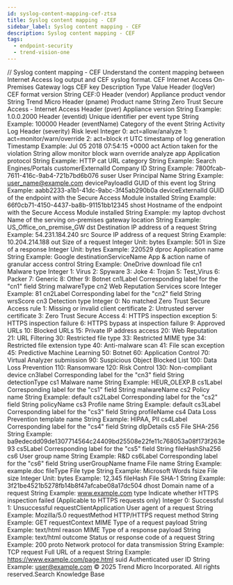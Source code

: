 ```yaml
---
id: syslog-content-mapping-cef-ztsa
title: Syslog content mapping - CEF
sidebar_label: Syslog content mapping - CEF
description: Syslog content mapping - CEF
tags:
  - endpoint-security
  - trend-vision-one
---
```


/*<![CDATA[*/ $('#title').html($('meta[name=map-description]').attr('content')); /*]]>*/ Syslog content mapping - CEF Understand the content mapping between Internet Access log output and CEF syslog format. CEF Internet Access On-Premises Gateway logs CEF key Description Type Value Header (logVer) CEF format version String CEF:0 Header (vendor) Appliance product vendor String Trend Micro Header (pname) Product name String Zero Trust Secure Access - Internet Access Header (pver) Appliance version String Example: 1.0.0.2000 Header (eventid) Unique identifier per event type String Example: 100000 Header (eventName) Category of the event String Activity Log Header (severity) Risk level Integer 0: act=allow/analyze 1: act=monitor/warn/override 2: act=block rt UTC timestamp of log generation Timestamp Example: Jul 05 2018 07:54:15 +0000 act Action taken for the violation String allow monitor block warn override analyze app Application protocol String Example: HTTP cat URL category String Example: Search Engines/Portals customerExternalId Company ID String Example: 7800fcab-7611-416c-9ab4-721b7bd6b076 suser User Principal Name String Example: user_name@example.com devicePayloadId GUID of this event log String Example: aabb2233-a1b1-41dc-9abc-3f45ab290b0a deviceExternalId GUID of the endpoint with the Secure Access Module installed String Example: 66f0cb71-4150-4437-ba8b-91151bb12345 shost Hostname of the endpoint with the Secure Access Module installed String Example: my laptop dvchost Name of the serving on-premises gateway location String Example: US_Office_on_premise_GW dst Destination IP address of a request String Example: 54.231.184.240 src Source IP address of a request String Example: 10.204.214.188 out Size of a request Integer Unit: bytes Example: 501 in Size of a response Integer Unit: bytes Example: 220529 dproc Application name String Example: Google destinationServiceName App & action name of granular access control String Example: OneDrive download file cn1 Malware type Integer 1: Virus 2: Spyware 3: Joke 4: Trojan 5: Test_Virus 6: Packer 7: Generic 8: Other 9: Botnet cn1Label Corresponding label for the "cn1" field String malwareType cn2 Web Reputation Services score Integer Example: 81 cn2Label Corresponding label for the "cn2" field String wrsScore cn3 Detection type Integer 0: No matched Zero Trust Secure Access rule 1: Missing or invalid client certificate 2: Untrusted server certificate 3: Zero Trust Secure Access 4: HTTPS inspection exception 5: HTTPS inspection failure 6: HTTPS bypass at inspection failure 9: Approved URLs 10: Blocked URLs 15: Private IP address access 20: Web Reputation 21: URL Filtering 30: Restricted file type 33: Restricted MIME type 34: Restricted file extension type 40: Anti-malware scan 41: File scan exception 45: Predictive Machine Learning 50: Botnet 60: Application Control 70: Virtual Analyzer submission 90: Suspicious Object Blocked List 100: Data Loss Prevention 110: Ransomware 120: Risk Control 130: Non-compliant device cn3label Corresponding label for the "cn3" field String detectionType cs1 Malware name String Example: HEUR_OLEXP.B cs1Label Corresponding label for the "cs1" field String malwareName cs2 Policy name String Example: default cs2Label Corresponding label for the "cs2" field String policyName cs3 Profile name String Example: default cs3Label Corresponding label for the "cs3" field String profileName cs4 Data Loss Prevention template name String Example: HIPAA, PII cs4Label Corresponding label for the "cs4" field String dlpDetails cs5 File SHA-256 String Example: ba9edecdd09de1307714564c24409bd25508e22fe11c768053a08f173f263e93 cs5Label Corresponding label for the "cs5" field String fileHashSha256 cs6 User group name String Example: R&D cs6Label Corresponding label for the "cs6" field String userGroupName fname File name String Example: example.doc fileType File type String Example: Microsoft Words fsize File size Integer Unit: bytes Example: 12,345 fileHash File SHA-1 String Example: 3f21be4521b5278fb14b8f47afcabe08a17dc504 dhost Domain name of a request String Example: www.example.com type Indicate whether HTTPS inspection failed (Applicable to HTTPS requests only) Integer 0: Successful 1: Unsuccessful requestClientApplication User agent of a request String Example: Mozilla/5.0 requestMethod HTTP/HTTPS request method String Example: GET requestContext MIME Type of a request payload String Example: text/html reason MIME Type of a response payload String Example: text/html outcome Status or response code of a request String Example: 200 proto Network protocol for data transmission String Example: TCP request Full URL of a request String Example: https://www.example.com/page.html suid Authenticated user ID String Example: user@example.com © 2025 Trend Micro Incorporated. All rights reserved.Search Knowledge Base